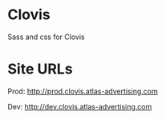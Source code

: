 Clovis
======

Sass and css for Clovis


Site URLs
=========

Prod: http://prod.clovis.atlas-advertising.com

Dev: http://dev.clovis.atlas-advertising.com

